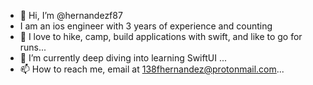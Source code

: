 - 👋 Hi, I’m @hernandezf87
- I am an ios engineer with 3 years of experience and counting
- 👀 I love to hike, camp, build applications with swift, and like to go for runs...
- 🌱 I’m currently deep diving into learning SwiftUI ...
- 📫 How to reach me, email at 138fhernandez@protonmail.com...

<!---
hernandezf87/hernandezf87 is a ✨ special ✨ repository because its `README.md` (this file) appears on your GitHub profile.
You can click the Preview link to take a look at your changes.
--->
